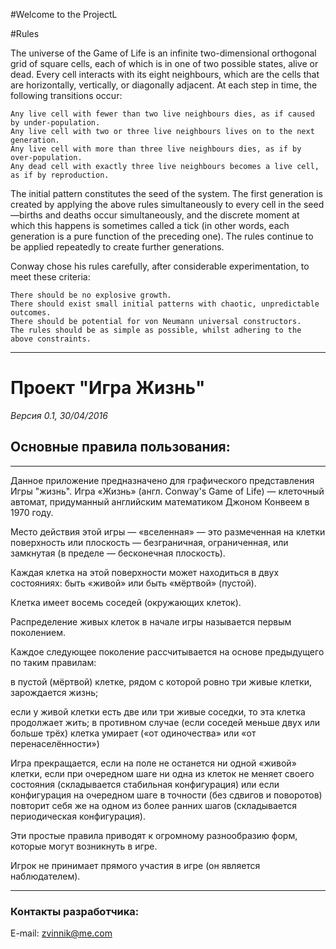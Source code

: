 #Welcome to the ProjectL

#Rules

The universe of the Game of Life is an infinite two-dimensional orthogonal grid of square cells, each of which is in one of
two possible states, alive or dead. Every cell interacts with its eight neighbours, which are the cells that are horizontally, vertically, or diagonally adjacent. At each step in time, the following transitions occur:

    Any live cell with fewer than two live neighbours dies, as if caused by under-population.
    Any live cell with two or three live neighbours lives on to the next generation.
    Any live cell with more than three live neighbours dies, as if by over-population.
    Any dead cell with exactly three live neighbours becomes a live cell, as if by reproduction.


 The initial pattern constitutes the seed of the system. The first generation is created by applying the above rules
simultaneously to every cell in the seed—births and deaths occur simultaneously, and the discrete moment at which this happens is sometimes called a tick (in other words, each generation is a pure function of the preceding one). The rules continue to be applied repeatedly to create further generations.

Conway chose his rules carefully, after considerable experimentation, to meet these criteria:

    There should be no explosive growth.
    There should exist small initial patterns with chaotic, unpredictable outcomes.
    There should be potential for von Neumann universal constructors.
    The rules should be as simple as possible, whilst adhering to the above constraints.

_____________________________________________________________________________________________________________________

# Проект "Игра Жизнь" 
_Версия 0.1, 30/04/2016_

## Основные правила пользования:
_____________________________________

Данное приложение предназначено для графического
представления Игры "жизнь".
Игра «Жизнь» (англ. Conway's Game of Life) — клеточный автомат,
придуманный английским математиком Джоном Конвеем в 1970 году.

Место действия этой игры — «вселенная» — это размеченная на клетки поверхность или плоскость — безграничная, 
ограниченная, или замкнутая (в пределе — бесконечная плоскость).

Каждая клетка на этой поверхности может находиться в двух состояниях: быть «живой» или быть «мёртвой» (пустой).

Клетка имеет восемь соседей (окружающих клеток).

Распределение живых клеток в начале игры называется первым поколением.

Каждое следующее поколение рассчитывается на основе предыдущего по таким правилам:

в пустой (мёртвой) клетке, рядом с которой ровно три живые клетки, зарождается жизнь;

если у живой клетки есть две или три живые соседки, то эта клетка продолжает жить; в противном случае (если соседей меньше двух или больше трёх) 
клетка умирает («от одиночества» или «от перенаселённости»)

Игра прекращается, если на поле не останется ни одной «живой» клетки, если при очередном шаге ни одна из клеток не меняет своего
состояния (складывается стабильная конфигурация) или если конфигурация на очередном шаге в точности
(без сдвигов и поворотов) повторит себя же на одном из более ранних шагов (складывается периодическая конфигурация).

Эти простые правила приводят к огромному разнообразию форм, которые могут возникнуть в игре.

Игрок не принимает прямого участия в игре (он является наблюдателем).
 
_____________________________________
### Контакты разработчика:

E-mail: zvinnik@me.com
